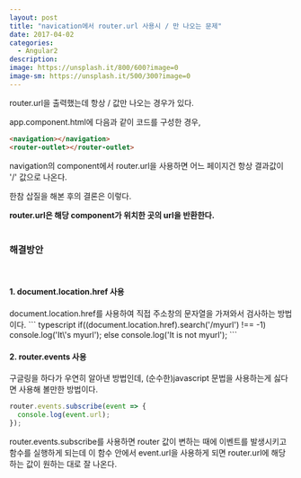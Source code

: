 ```yaml
---
layout: post
title: "navication에서 router.url 사용시 / 만 나오는 문제"
date: 2017-04-02
categories:
  - Angular2
description: 
image: https://unsplash.it/800/600?image=0
image-sm: https://unsplash.it/500/300?image=0
---
```

router.url을 출력했는데 항상 / 값만 나오는 경우가 있다.

app.component.html에 다음과 같이 코드를 구성한 경우,

``` html
<navigation></navigation>
<router-outlet></router-outlet>
```

navigation의 component에서 router.url을 사용하면 어느 페이지건 항상 결과값이 '/' 값으로 나온다.

한참 삽질을 해본 후의 결론은 이렇다. 

<b>router.url은 해당 component가 위치한 곳의 url을 반환한다.</b>
<br><br>
<h3>해결방안</h3>
<br>
<h4>1. document.location.href 사용</h4>
document.location.href를 사용하여 직접 주소창의 문자열을 가져와서 검사하는 방법이다.
``` typescript
if((document.location.href).search('/myurl') !== -1) 
  console.log('It\'s myurl');
else 
  console.log('It is not myurl');
```

<h4>2. router.events 사용</h4>
구글링을 하다가 우연히 알아낸 방법인데, (순수한)javascript 문법을 사용하는게 싫다면 사용해 볼만한 방법이다.

``` javascript
router.events.subscribe(event => {
  console.log(event.url);
});
```
router.events.subscribe를 사용하면 router 값이 변하는 때에 이벤트를 발생시키고 함수를 실행하게 되는데 이 함수 안에서 event.url을 사용하게 되면 router.url에 해당하는 값이 원하는 대로 잘 나온다.


